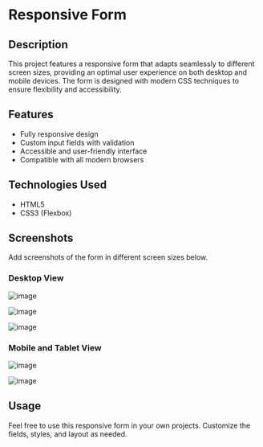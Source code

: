 # Responsive Form

## Description
This project features a responsive form that adapts seamlessly to different screen sizes, providing an optimal user experience on both desktop and mobile devices. The form is designed with modern CSS techniques to ensure flexibility and accessibility.

## Features
- Fully responsive design
- Custom input fields with validation
- Accessible and user-friendly interface
- Compatible with all modern browsers

## Technologies Used
- HTML5
- CSS3 (Flexbox)


## Screenshots
Add screenshots of the form in different screen sizes below.

### Desktop View
![image](https://github.com/user-attachments/assets/bb37441a-3cda-4a37-a290-2779ade87b49)

![image](https://github.com/user-attachments/assets/b89e55f8-4f53-400a-96d9-ce80bb2ead1a)

![image](https://github.com/user-attachments/assets/61c72a82-2d82-4004-a35a-70cfd80b5194)


### Mobile and Tablet View
![image](https://github.com/user-attachments/assets/bef17b1c-a344-4ddb-b0a4-d37ee5e5e36e)

![image](https://github.com/user-attachments/assets/533ac265-0319-428d-8b94-60449aae2644)

## Usage
Feel free to use this responsive form in your own projects. Customize the fields, styles, and layout as needed.
